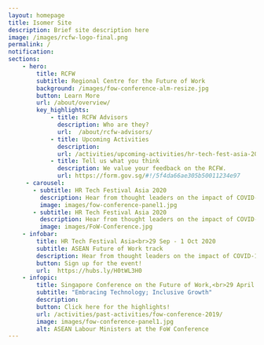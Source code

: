 ```yaml
---
layout: homepage
title: Isomer Site
description: Brief site description here
image: /images/rcfw-logo-final.png
permalink: /
notification:  
sections:
    - hero:
        title: RCFW
        subtitle: Regional Centre for the Future of Work 
        background: /images/fow-conference-alm-resize.jpg
        button: Learn More
        url: /about/overview/
        key_highlights:
            - title: RCFW Advisors
              description: Who are they?
              url: 	/about/rcfw-advisors/
            - title: Upcoming Activities
              description: 
              url: /activities/upcoming-activities/hr-tech-fest-asia-2020-asean-fow-track/
            - title: Tell us what you think
              description: We value your feedback on the RCFW. 
              url: https://form.gov.sg/#!/5f4da66ae305b50011234e97  
     - carousel:	
       - subtitle: HR Tech Festival Asia 2020	 	
         description: Hear from thought leaders on the impact of COVID-19 on labour markets and how HR leaders can support business transformation and human development in the Future of Work. <a href="https://hubs.ly/H0tWL3H0">Sign up for the event!</a>	
         image: images/fow-conference-panel1.jpg	
       - subtitle: HR Tech Festival Asia 2020	 	
         description: Hear from thought leaders on the impact of COVID-19 on labour markets and how HR leaders can support business transformation and human development in the Future of Work. <a href="https://hubs.ly/H0tWL3H0">Sign up for the event!</a>	
         image: images/FoW-Conference.jpg      
    - infobar: 
        title: HR Tech Festival Asia<br>29 Sep - 1 Oct 2020 
        subtitle: ASEAN Future of Work track
        description: Hear from thought leaders on the impact of COVID-19 on labour markets and how HR leaders can support business transformation and human development in the Future of Work.
        button: Sign up for the event!
        url:  https://hubs.ly/H0tWL3H0
    - infopic:
        title: Singapore Conference on the Future of Work,<br>29 April 2019
        subtitle: "Embracing Technology; Inclusive Growth"
        description: 
        button: Click here for the highlights! 
        url: /activities/past-activities/fow-conference-2019/
        image: images/fow-conference-panel1.jpg
        alt: ASEAN Labour Ministers at the FoW Conference
---
```

